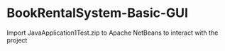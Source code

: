 # BookRentalSystem-Basic-GUI

Import JavaApplication1Test.zip to Apache NetBeans to interact with the project